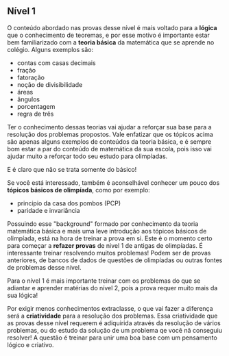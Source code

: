 ## Nível 1

O conteúdo abordado nas provas desse nível é mais voltado para a **lógica** que o conhecimento de teoremas, e por esse motivo é importante estar bem familiarizado com a **teoria básica** da matemática que se aprende no colégio. Alguns exemplos são:

- contas com casas decimais
- fração
- fatoração
- noção de divisibilidade
- áreas
- ângulos
- porcentagem
- regra de três

Ter o conhecimento dessas teorias vai ajudar a reforçar sua base para a resolução dos problemas propostos. Vale enfatizar que os tópicos acima são apenas alguns exemplos de conteúdos da teoria básica, e é sempre bom estar a par do conteúdo de matemática da sua escola, pois isso vai ajudar muito a reforçar todo seu estudo para olimpíadas.

E é claro que não se trata somente do básico!

Se você está interessado, também é aconselhável conhecer um pouco dos **tópicos básicos de olimpíada**, como por exemplo:

- principio da casa dos pombos (PCP)
- paridade e invariância

Possuindo esse "background" formado por conhecimento da teoria matemática básica e mais uma leve introdução aos tópicos básicos de olimpíada, está na hora de treinar a prova em si. Este é o momento certo para começar a **refazer provas** de nivel 1 de antigas de olimpíadas. É interessante treinar resolvendo muitos problemas! Podem ser de provas anteriores, de bancos de dados de questões de olimpíadas ou outras fontes de problemas desse nível.

Para o nível 1 é mais importante treinar com os problemas do que se adiantar e aprender matérias do nível 2, pois a prova requer muito mais da sua lógica! 

Por exigir menos conhecimentos extraclasse, o que vai fazer a diferença será a **criatividade** para a resolução dos problemas. Essa criatividade que as provas desse nível requerem é adiquirida através da resolução de vários problemas, ou do estudo da solução de um problema qe você nã conseguiu resolver! A questão é treinar para unir uma boa base com um pensamento lógico e criativo.



<!--

Comentário do Franco:

"É preciso ter uma familiaridade muito boa com a teoria básica do colégio mesmo: contas em geral (com casas decimais, frações etc), fatoração, noção de divisibilidade, áreas, ângulos, porcentagem, regra de 3. 

É aconselhável ver um pouco de alguns tópicos básicos de olimpíada como principio da casa dos pombos (PCP), paridade e invariância, mas não é estritamente necessário. 

Agora, tendo já esse background, pra treinar pra prova em si, só fazendo muitos problemas, de provas anteriores, bancos de questões da OBMEP ou qualquer fonte de problemas neste nível. Nesse nível é extremamente importante fazer muitos problemas, mais do que aprender matérias do nivel 2, por exemplo.

O nível 1 é de longe o que exige menos conhecimento extraclasse e por isso o peso da criatividade é maior. E essa criatividade pra resolver problemas de matemática se adquire resolvendo (e estudando soluções, quando não conseguir resolver) vários problemas."

-->
